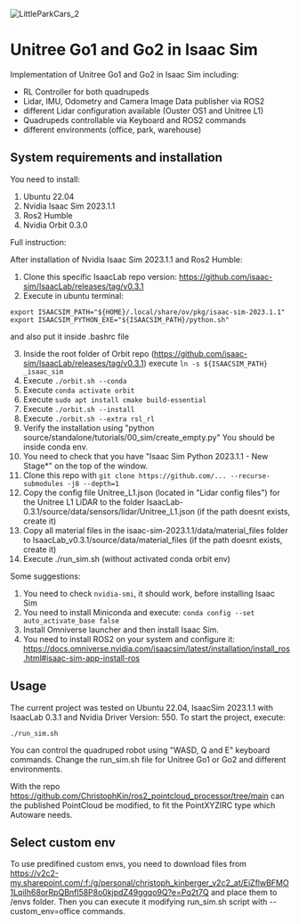 ![LittleParkCars_2](https://github.com/user-attachments/assets/d1cb1927-d50c-40a2-8806-4cecb5374e2d)

# Unitree Go1 and Go2 in Isaac Sim

Implementation of Unitree Go1 and Go2 in Isaac Sim including:
  - RL Controller for both quadrupeds
  - Lidar, IMU, Odometry and Camera Image Data publisher via ROS2
  - different Lidar configuration available (Ouster OS1 and Unitree L1)
  - Quadrupeds controllable via Keyboard and ROS2 commands
  - different environments (office, park, warehouse)

## System requirements and installation
You need to install:
1. Ubuntu 22.04
2. Nvidia Isaac Sim 2023.1.1
3. Ros2 Humble
4. Nvidia Orbit 0.3.0


Full instruction:

After installation of Nvidia Isaac Sim 2023.1.1 and Ros2 Humble:

1. Clone this specific IsaacLab repo version: https://github.com/isaac-sim/IsaacLab/releases/tag/v0.3.1
2. Execute in ubuntu terminal:
```
export ISAACSIM_PATH="${HOME}/.local/share/ov/pkg/isaac-sim-2023.1.1"
export ISAACSIM_PYTHON_EXE="${ISAACSIM_PATH}/python.sh"
```
and also put it inside .bashrc file

3. Inside the root folder of Orbit repo (https://github.com/isaac-sim/IsaacLab/releases/tag/v0.3.1) execute `ln -s ${ISAACSIM_PATH} _isaac_sim`
4. Execute `./orbit.sh --conda`
5. Execute `conda activate orbit`
6. Execute `sudo apt install cmake build-essential`
7. Execute `./orbit.sh --install`
8. Execute `./orbit.sh --extra rsl_rl`
9. Verify the installation using "python source/standalone/tutorials/00_sim/create_empty.py" You should be inside conda env.
10.   You need to check that you have "Isaac Sim Python 2023.1.1 - New Stage*" on the top of the window.
11.   Clone this repo with `git clone https://github.com/... --recurse-submodules -j8 --depth=1`
12. Copy the config file Unitree_L1.json (located in "Lidar config files") for the Unitree L1 LiDAR to the folder IsaacLab-0.3.1/source/data/sensors/lidar/Unitree_L1.json (if the path doesnt exists, create it)
13. Copy all material files in the isaac-sim-2023.1.1/data/material_files folder to IsaacLab_v0.3.1/source/data/material_files (if the path doesnt exists, create it)
14. Execute ./run_sim.sh (without activated conda orbit env)


Some suggestions:
1. You need to check `nvidia-smi`, it should work, before installing Isaac Sim
2. You need to install Miniconda and execute: `conda config --set auto_activate_base false`
3. Install Omniverse launcher and then install Isaac Sim.
4. You need to install ROS2 on your system and configure it: https://docs.omniverse.nvidia.com/isaacsim/latest/installation/install_ros.html#isaac-sim-app-install-ros


## Usage
The current project was tested on Ubuntu 22.04, IsaacSim 2023.1.1 with IsaacLab 0.3.1 and Nvidia Driver Version: 550.
To start the project, execute:

`./run_sim.sh`

You can control the quadruped robot using "WASD, Q and E" keyboard commands. Change the run_sim.sh file for Unitree Go1 or Go2 and different environments.

With the repo https://github.com/ChristophKin/ros2_pointcloud_processor/tree/main can the published PointCloud be modified, to fit the PointXYZIRC type which Autoware needs.


## Select custom env

To use predifined custom envs, you need to download files from https://v2c2-my.sharepoint.com/:f:/g/personal/christoph_kinberger_v2c2_at/EiZflwBFMO1LqiIh68orRpQBnfl58P8o0kjpdZ49ggqo9Q?e=Pq2t7Q and place them to /envs folder.
Then you can execute it modifying run_sim.sh script with --custom_env=office commands. 
